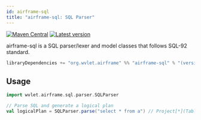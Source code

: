 ```yaml
---
id: airframe-sql
title: "airframe-sql: SQL Parser"
---
```


[![Maven Central](https://maven-badges.herokuapp.com/maven-central/org.wvlet.airframe/airframe-sql_2.12/badge.svg)](https://maven-badges.herokuapp.com/maven-central/org.wvlet.airframe/airframe-sql_2.12/)
[![Latest version](https://index.scala-lang.org/wvlet/airframe/airframe/latest.svg?color=orange)](https://index.scala-lang.org/wvlet/airframe)

[gitter-badge]: https://badges.gitter.im/Join%20Chat.svg
[gitter-link]: https://gitter.im/wvlet/wvlet?utm_source=badge&utm_medium=badge&utm_campaign=pr-badge&utm_content=badge

airframe-sql is a SQL parser/lexer and model classes that follows SQL-92 standard.

```scala
libraryDependencies += "org.wvlet.airframe" %% "airframe-sql" % "(version)"
```

## Usage
```scala
import wvlet.airframe.sql.parser.SQLParser

// Parse SQL and generate a logical plan 
val logicalPlan = SQLParser.parse("select * from a") // Project[*](Table("a")) 
```
